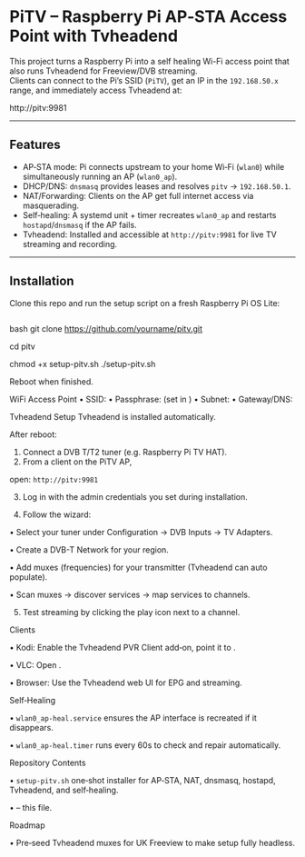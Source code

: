 # PiTV – Raspberry Pi AP‑STA Access Point with Tvheadend

This project turns a Raspberry Pi into a self healing Wi-Fi access point that also runs Tvheadend for Freeview/DVB streaming.  
Clients can connect to the Pi’s SSID (`PiTV`), get an IP in the `192.168.50.x` range, and immediately access Tvheadend at:

http://pitv:9981


---

## Features

- AP‑STA mode: Pi connects upstream to your home Wi‑Fi (`wlan0`) while simultaneously running an AP (`wlan0_ap`).
- DHCP/DNS: `dnsmasq` provides leases and resolves `pitv` → `192.168.50.1`.
- NAT/Forwarding: Clients on the AP get full internet access via masquerading.
- Self‑healing: A systemd unit + timer recreates `wlan0_ap` and restarts `hostapd`/`dnsmasq` if the AP fails.
- Tvheadend: Installed and accessible at `http://pitv:9981` for live TV streaming and recording.

---

## Installation

Clone this repo and run the setup script on a fresh Raspberry Pi OS Lite:

```
```
bash
git clone https://github.com/yourname/pitv.git

cd pitv

chmod +x setup-pitv.sh
./setup-pitv.sh

Reboot when finished.

WiFi Access Point
• 	SSID: 
• 	Passphrase:  (set in )
• 	Subnet: 
• 	Gateway/DNS: 

Tvheadend Setup
Tvheadend is installed automatically. 

After reboot:

1. 	Connect a DVB T/T2 tuner (e.g. Raspberry Pi TV HAT).
2. 	From a client on the PiTV AP, 

open:  ```http://pitv:9981```

3. 	Log in with the admin credentials you set during installation.

4. 	Follow the wizard:

• 	Select your tuner under Configuration → DVB Inputs → TV Adapters.

• 	Create a DVB-T Network for your region.

• 	Add muxes (frequencies) for your transmitter (Tvheadend can auto populate).

• 	Scan muxes → discover services → map services to channels.

5. 	Test streaming by clicking the play icon next to a channel.

Clients

• 	Kodi: Enable the Tvheadend PVR Client add‑on, point it to .

• 	VLC: Open .

• 	Browser: Use the Tvheadend web UI for EPG and streaming.

Self‑Healing

• 	 `wlan0_ap-heal.service` ensures the AP interface is recreated if it disappears.

• 	 `wlan0_ap-heal.timer` runs every 60s to check and repair automatically.

Repository Contents

• 	 `setup-pitv.sh` one‑shot installer for AP‑STA, NAT, dnsmasq, hostapd, Tvheadend, and self‑healing.

• 	 – this file.

Roadmap

• 	Pre‑seed Tvheadend muxes for UK Freeview to make setup fully headless.